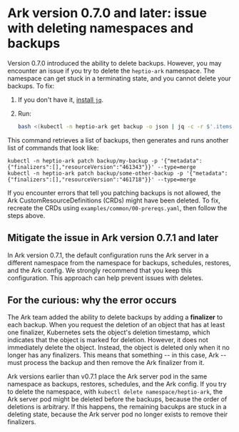 # Ark version 0.7.0 and later: issue with deleting namespaces and backups 

Version 0.7.0 introduced the ability to delete backups. However, you may encounter an issue if you try to 
delete the `heptio-ark` namespace. The namespace can get stuck in a terminating state, and you cannot delete your backups. 
To fix:

1. If you don't have it, [install `jq`][0].

1. Run:
    
    ```bash
    bash <(kubectl -n heptio-ark get backup -o json | jq -c -r $'.items[] | "kubectl -n heptio-ark patch backup/" + .metadata.name + " -p \'" + (({metadata: {finalizers: ( (.metadata.finalizers // []) - ["gc.ark.heptio.com"]), resourceVersion: .metadata.resourceVersion}}) | tostring) + "\' --type=merge"')
    ```

This command retrieves a list of backups, then generates and runs another list of commands that look like:

```
kubectl -n heptio-ark patch backup/my-backup -p '{"metadata":{"finalizers":[],"resourceVersion":"461343"}}' --type=merge
kubectl -n heptio-ark patch backup/some-other-backup -p '{"metadata":{"finalizers":[],"resourceVersion":"461718"}}' --type=merge
```

If you encounter errors that tell you patching backups is not allowed, the Ark
CustomResourceDefinitions (CRDs) might have been deleted. To fix, recreate the CRDs using 
`examples/common/00-prereqs.yaml`, then follow the steps above.

## Mitigate the issue in Ark version 0.7.1 and later

In Ark version 0.7.1, the default configuration runs the Ark server in a different namespace from the namespace 
for backups, schedules, restores, and the Ark config. We strongly recommend that you keep this configuration. 
This approach can help prevent issues with deletes.

## For the curious: why the error occurs

The Ark team added the ability to delete backups by adding a **finalizer** to each
backup. When you request the deletion of an object that has at least one finalizer, Kubernetes sets
the object's deletion timestamp, which indicates that the object is marked for deletion. However, it does
not immediately delete the object. Instead, the object is deleted only when it no longer has
any finalizers. This means that something -- in this case, Ark -- must process the backup and then
remove the Ark finalizer from it.

Ark versions earlier than v0.7.1 place the Ark server pod in the same namespace as backups, restores,
schedules, and the Ark config. If you try to delete the namespace, with `kubectl delete
namespace/heptio-ark`, the Ark server pod might be deleted before the backups, because
the order of deletions is arbitrary. If this happens, the remaining bacukps are stuck in a 
deleting state, because the Ark server pod no longer exists to remove their finalizers.

[0]: https://stedolan.github.io/jq/